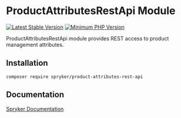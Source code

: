 # ProductAttributesRestApi Module
[![Latest Stable Version](https://poser.pugx.org/spryker/product-attributes-rest-api/v/stable.svg)](https://packagist.org/packages/spryker/product-attributes-rest-api)
[![Minimum PHP Version](https://img.shields.io/badge/php-%3E%3D%207.4-8892BF.svg)](https://php.net/)

ProductAttributesRestApi module provides REST access to product management attributes.

## Installation

```
composer require spryker/product-attributes-rest-api
```

## Documentation

[Spryker Documentation](https://docs.spryker.com)
